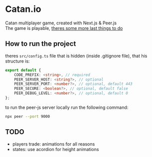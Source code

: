 # Catan.io

Catan multiplayer game, created with Next.js & Peer.js \
The game is playable, [theres some more last things to do](#todo)

## How to run the project

theres `src/config.ts` file that is hidden (inside .gitignore file), that his structure is:

```ts
export default {
	CODE_PREFIX: <string>, // required
	PEER_SERVER_HOST: <string?>, // optional
	PEER_SERVER_PORT: <number?>, // optional, default 443
	PEER_SECURE: <boolean?>, // optional, default false
	PEER_DEBUG_LEVEL: <number?>, // optional, default 0
};
```

to run the peer-js server locally run the following command:

```bash
npx peer --port 9000
```

## TODO

-   players trade: animations for all reasons
-   states: use acordion for height animations
